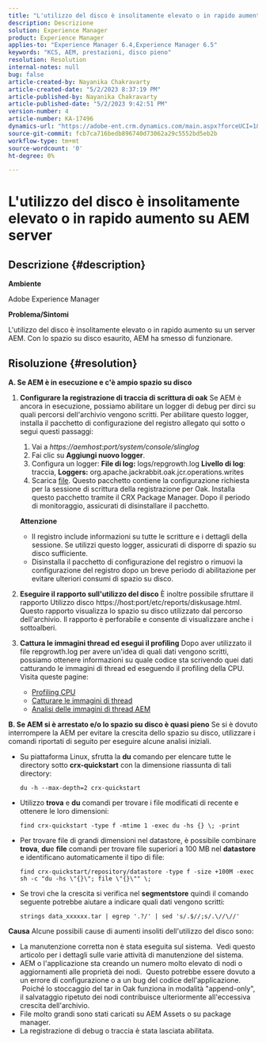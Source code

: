 ```yaml
---
title: "L'utilizzo del disco è insolitamente elevato o in rapido aumento su AEM server"
description: Descrizione
solution: Experience Manager
product: Experience Manager
applies-to: "Experience Manager 6.4,Experience Manager 6.5"
keywords: "KCS, AEM, prestazioni, disco pieno"
resolution: Resolution
internal-notes: null
bug: false
article-created-by: Nayanika Chakravarty
article-created-date: "5/2/2023 8:37:19 PM"
article-published-by: Nayanika Chakravarty
article-published-date: "5/2/2023 9:42:51 PM"
version-number: 4
article-number: KA-17496
dynamics-url: "https://adobe-ent.crm.dynamics.com/main.aspx?forceUCI=1&pagetype=entityrecord&etn=knowledgearticle&id=104d8e1f-29e9-ed11-a7c6-6045bd006268"
source-git-commit: fcb7ca716bedb896740d73062a29c5552bd5eb2b
workflow-type: tm+mt
source-wordcount: '0'
ht-degree: 0%

---
```


# L&#39;utilizzo del disco è insolitamente elevato o in rapido aumento su AEM server

## Descrizione {#description}


<b>Ambiente</b>

Adobe Experience Manager

<b>Problema/Sintomi</b>

L&#39;utilizzo del disco è insolitamente elevato o in rapido aumento su un server AEM. Con lo spazio su disco esaurito, AEM ha smesso di funzionare.




## Risoluzione {#resolution}

<b>A. Se AEM è in esecuzione e c&#39;è ampio spazio su disco</b>
1. <b>Configurare la registrazione di traccia di scrittura di oak</b>    Se AEM è ancora in esecuzione, possiamo abilitare un logger di debug per dirci su quali percorsi dell&#39;archivio vengono scritti. Per abilitare questo logger, installa il pacchetto di configurazione del registro allegato qui sotto o segui questi passaggi:

   1. Vai a *https://aemhost:port/system/console/slinglog*
   2. Fai clic su <b>Aggiungi nuovo logger</b>.
   3. Configura un logger: <b>File di log:</b> logs/repgrowth.log <b>Livello di log</b>: traccia, <b>Loggers:</b> org.apache.jackrabbit.oak.jcr.operations.writes
   4. Scarica [file](https://helpx.adobe.com/content/dam/help/en/experience-manager/kb/analyze-unusual-repository-growth/jcr:content/main-pars/download/log_repository_growth-1.zip).        Questo pacchetto contiene la configurazione richiesta per la sessione di scrittura della registrazione per Oak. Installa questo pacchetto tramite il CRX Package Manager. Dopo il periodo di monitoraggio, assicurati di disinstallare il pacchetto.

   <b>Attenzione</b>

   - Il registro include informazioni su tutte le scritture e i dettagli della sessione. Se utilizzi questo logger, assicurati di disporre di spazio su disco sufficiente.
   - Disinstalla il pacchetto di configurazione del registro o rimuovi la configurazione del registro dopo un breve periodo di abilitazione per evitare ulteriori consumi di spazio su disco.
2. <b>Eseguire il rapporto sull&#39;utilizzo del disco</b>    È inoltre possibile sfruttare il rapporto Utilizzo disco https://host:port/etc/reports/diskusage.html. Questo rapporto visualizza lo spazio su disco utilizzato dal percorso dell&#39;archivio. Il rapporto è perforabile e consente di visualizzare anche i sottoalberi.
3. <b>Cattura le immagini thread ed esegui il profiling</b>    Dopo aver utilizzato il file repgrowth.log per avere un&#39;idea di quali dati vengono scritti, possiamo ottenere informazioni su quale codice sta scrivendo quei dati catturando le immagini di thread ed eseguendo il profiling della CPU. Visita queste pagine:

   - [Profiling CPU](https://experienceleague.adobe.com/docs/experience-cloud-kcs/kbarticles/KA-17499.html?lang=it)
   - [Catturare le immagini di thread](https://experienceleague.adobe.com/docs/experience-cloud-kcs/kbarticles/KA-17452.html?lang=it)
   - [Analisi delle immagini di thread AEM](https://experienceleague.adobe.com/docs/experience-cloud-kcs/kbarticles/KA-16458.html?lang=it)

<b>B. Se AEM si è arrestato e/o lo spazio su disco è quasi pieno</b>
Se si è dovuto interrompere la AEM per evitare la crescita dello spazio su disco, utilizzare i comandi riportati di seguito per eseguire alcune analisi iniziali.

- Su piattaforma Linux, sfrutta la <b>du</b> comando per elencare tutte le directory sotto <b>crx-quickstart</b> con la dimensione riassunta di tali directory:<br>

   ```
   du -h --max-depth=2 crx-quickstart
   ```
- Utilizzo <b>trova</b> e <b>du</b> comandi per trovare i file modificati di recente e ottenere le loro dimensioni:

   ```
   find crx-quickstart -type f -mtime 1 -exec du -hs {} \; -print
   ```
- Per trovare file di grandi dimensioni nel datastore, è possibile combinare <b>trova</b>, <b>du</b>e <b>file</b> comandi per trovare file superiori a 100 MB nel <b>datastore</b> e identificano automaticamente il tipo di file:

   ```
   find crx-quickstart/repository/datastore -type f -size +100M -exec sh -c "du -hs \"{}\"; file \"{}\"" \;
   ```
- Se trovi che la crescita si verifica nel <b>segmentstore</b> quindi il comando seguente potrebbe aiutare a indicare quali dati vengono scritti:

   ```
   strings data_xxxxxx.tar | egrep '.?/' | sed 's/.$//;s/.\//\//'
   ```

<b>Causa</b>
Alcune possibili cause di aumenti insoliti dell&#39;utilizzo del disco sono:

- La manutenzione corretta non è stata eseguita sul sistema.  Vedi questo articolo per i dettagli sulle varie attività di manutenzione del sistema.
- AEM o l&#39;applicazione sta creando un numero molto elevato di nodi o aggiornamenti alle proprietà dei nodi.  Questo potrebbe essere dovuto a un errore di configurazione o a un bug del codice dell&#39;applicazione.  Poiché lo stoccaggio del tar in Oak funziona in modalità &quot;append-only&quot;, il salvataggio ripetuto dei nodi contribuisce ulteriormente all&#39;eccessiva crescita dell&#39;archivio.
- File molto grandi sono stati caricati su AEM Assets o su package manager.
- La registrazione di debug o traccia è stata lasciata abilitata.

